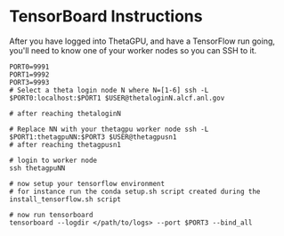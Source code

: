 # TensorBoard Instructions
After you have logged into ThetaGPU, and have a TensorFlow run going, you'll need to know one of your worker nodes so you can SSH to it.
```
PORT0=9991 
PORT1=9992 
PORT3=9993 
# Select a theta login node N where N=[1-6] ssh -L $PORT0:localhost:$PORT1 $USER@thetaloginN.alcf.anl.gov 

# after reaching thetaloginN 

# Replace NN with your thetagpu worker node ssh -L $PORT1:thetagpuNN:$PORT3 $USER@thetagpusn1 
# after reaching thetagpusn1 

# login to worker node 
ssh thetagpuNN 

# now setup your tensorflow environment 
# for instance run the conda setup.sh script created during the install_tensorflow.sh script 

# now run tensorboard 
tensorboard --logdir </path/to/logs> --port $PORT3 --bind_all
```


